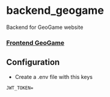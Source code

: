 # backend_geogame

Backend for GeoGame website

### [Frontend GeoGame](https://github.com/ThibautCuchet/frontend_geogame)

## Configuration

- Create a .env file with this keys

```
JWT_TOKEN=
```

